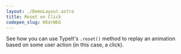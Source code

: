 ```yaml
---
layout: ./DemoLayout.astro
title: Reset on Click
codepen_slug: KKdrWbG
---
```


See how you can use TypeIt's `.reset()` method to replay an animation based on some user action (in this case, a click).
